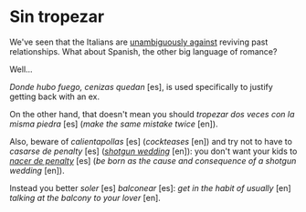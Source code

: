 Sin tropezar
===

We've seen that the Italians are [unambiguously against](minestra-riscaldata-trombamici) reviving past relationships. What about Spanish, the other big language of romance?

Well...

*Donde hubo fuego, cenizas quedan* [es], is used specifically to justify getting back with an ex.

On the other hand, that doesn't mean you should *tropezar dos veces con la misma piedra* [es] (*make the same mistake twice* [en]).

Also, beware of *calientapollas* [es] (*cockteases* [en]) and try not to have to *casarse de penalty* [es] (*[shotgun wedding](http://en.wikipedia.org/wiki/Shotgun_wedding)* [en]): you don't want your kids to *[nacer de penalty](http://es.wiktionary.org/wiki/penalti)* [es] (*be born as the cause and consequence of a shotgun wedding* [en]).

Instead you better *soler* [es] *balconear* [es]: *get in the habit of usually* [en] *talking at the balcony to your lover* [en].

